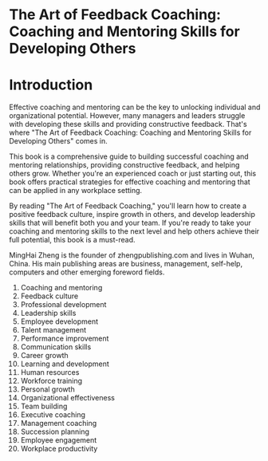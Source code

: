 # The Art of Feedback Coaching: Coaching and Mentoring Skills for Developing Others

# Introduction

Effective coaching and mentoring can be the key to unlocking individual and organizational potential. However, many managers and leaders struggle with developing these skills and providing constructive feedback. That's where "The Art of Feedback Coaching: Coaching and Mentoring Skills for Developing Others" comes in.

This book is a comprehensive guide to building successful coaching and mentoring relationships, providing constructive feedback, and helping others grow. Whether you're an experienced coach or just starting out, this book offers practical strategies for effective coaching and mentoring that can be applied in any workplace setting.

By reading "The Art of Feedback Coaching," you'll learn how to create a positive feedback culture, inspire growth in others, and develop leadership skills that will benefit both you and your team. If you're ready to take your coaching and mentoring skills to the next level and help others achieve their full potential, this book is a must-read.

MingHai Zheng is the founder of zhengpublishing.com and lives in Wuhan, China. His main publishing areas are business, management, self-help, computers and other emerging foreword fields.



1. Coaching and mentoring
2. Feedback culture
3. Professional development
4. Leadership skills
5. Employee development
6. Talent management
7. Performance improvement
8. Communication skills
9. Career growth
10. Learning and development
11. Human resources
12. Workforce training
13. Personal growth
14. Organizational effectiveness
15. Team building
16. Executive coaching
17. Management coaching
18. Succession planning
19. Employee engagement
20. Workplace productivity

